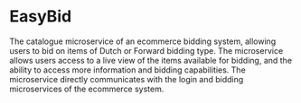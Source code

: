 # EasyBid

The catalogue microservice of an ecommerce bidding system, allowing users to bid on items of Dutch or Forward bidding type.
The microservice allows users access to a live view of the items available for bidding, and the ability to access more information and bidding capabilities.
The microservice directly communicates with the login and bidding microservices of the ecommerce system.
